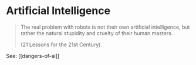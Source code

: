 # Artificial Intelligence

> The real problem with robots is not their own artificial intelligence, but rather the natural stupidity and cruelty of their human masters.
> 
> (21 Lessons for the 21st Century)

See: [[dangers-of-ai]]